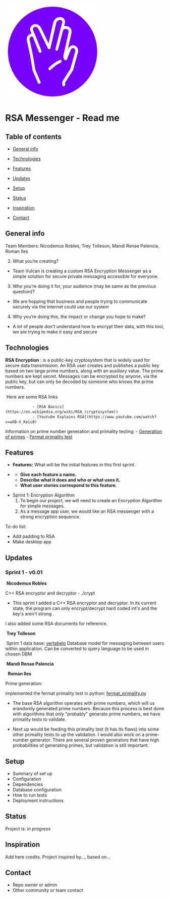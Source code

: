 ![Vulcans](./Readme%20images/Logo_White.png)
# RSA Messenger - Read me

## Table of contents

* [General info](#general-info)
* [Technologies](#technologies)
* [Features](#features)


* [Updates](#updates)
* [Setup](#setup)
* [Status](#status)
* [Inspiration](#inspiration)
* [Contact](#contact)

## General info
Team Members: Nicodemus Robles, Trey Tolleson, Mandi Renae Palencia, Roman Iles

2. What you’re creating?

* Team Vulcan is creating a custom RSA Encryption Messenger as a simple solution for secure private messaging accessible for everyone.

3. Who you’re doing it for, your audience (may be same as the previous question)?

* We are hopping that business and people trying to communicate  securely via the internet could use our system  

4. Why you’re doing this, the impact or change you hope to make?

* A lot of people don't understand how to encrypt their data, with this tool, we are trying to make it easy and secure

## Technologies

**RSA Encryption** :  is a public-key cryptosystem that is widely used for secure data transmission. An RSA user creates and publishes a public key based on two large prime numbers, along with an auxiliary value. The prime numbers are kept secret. Messages can be encrypted by anyone, via the public key, but can only be decoded by someone who knows the prime numbers.

​	Here are some RSA links		

				- [RSA Basics](https://en.wikipedia.org/wiki/RSA_(cryptosystem))
				- [Youtube Explains RSA](https://www.youtube.com/watch?v=wXB-V_Keiu8)

  Information on prime number generation and primality testing:
        - [Generation of primes](https://en.wikipedia.org/wiki/Generation_of_primes)
        - [Fermat primality test](https://en.wikipedia.org/wiki/Primality_test#Fermat_primality_test)
        
## Features

- **Features:** What will be the initial features in this first sprint.

- - **Give each feature a name.**
  - **Describe what it does and who or what uses it.**
  - **What user stories correspond to this feature.**

* Sprint 1: Encryption Algorithm
  1. To begin our project, we will need to create an Encryption Algorithm for simple messages.
  2. As a message app user, we would like an RSA messenger with a strong encryption sequence.

To-do list:

- Add padding to RSA
- Make desktop app



## Updates

### Sprint 1 - v0.01

​	**Nicodemus Robles** 

C++ RSA encryptor and decryptor - ./crypt

- This sprint I added  a C++ RSA encryptor and decryptor. In its current state, the program can only encrypt/decrypt hard coded int's and the key's aren't strong . 

I also added some RSA documents for reference.

​	**Trey Tolleson**

​		Sprint 1 data base: [vertabelo](https://my.vertabelo.com/public-model-view/Zf7pHePlY5ezN1TGpDdgoPh01FjFGnjADZO8yimuoBF2M0fmjokpquRsEuDpIsFb?x=1883&y=2162&zoom=0.4632)
		Database model for messaging between users within application. Can be converted to query language to be used in chosen DBM

​	**Mandi Renae Palencia** 


​
​	**Roman Iles**
    
Prime generation:  

implemented the fermat primality test in python:  [fermat_primality.py](https://bitbucket.org/cs3398s21vulcans/uss-enterprise/src/master/primes/fermat_primality.py)
        
- The base RSA algorithm operates with prime numbers, which will us erandomly generated prime numbers. Because this process is best done with algorithms that only "probably" generate prime numbers, we have primality tests to validate.
          
- Next up would be feeding this primality test (it has its flaws) into some other primality tests to up the validation. I would also work on a prime-number generator. There are several proven generators that have high probabilities of generating primes, but validation is still important.



## Setup

* Summary of set up
* Configuration
* Dependencies
* Database configuration
* How to run tests
* Deployment instructions

## Status
Project is: _in progress_

## Inspiration
Add here credits. Project inspired by..., based on...

## Contact 
* Repo owner or admin
* Other community or team contact
